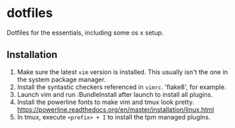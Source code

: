 # dotfiles
Dotfiles for the essentials, including some os x setup.

## Installation
1. Make sure the latest `vim` version is installed. This usually isn't the one
   in the system package manager.
1. Install the syntastic checkers referenced in `vimrc`. 'flake8', for example.
1. Launch vim and run :BundleInstall after launch to install all plugins.
1. Install the powerline fonts to make vim and tmux look pretty. https://powerline.readthedocs.org/en/master/installation/linux.html
1. In tmux, execute `<prefix> + I` to install the tpm managed plugins.
